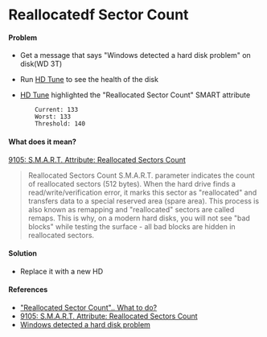 # Reallocatedf Sector Count

#### Problem
* Get a message that says "Windows detected a hard disk problem" on disk(WD 3T)
* Run [HD Tune](http://hdtune.com/) to see the health of the disk
* [HD Tune](http://hdtune.com/) highlighted the "Reallocated Sector Count" SMART attribute
  
          Current: 133
          Worst: 133
          Threshold: 140

#### What does it mean?

[9105: S.M.A.R.T. Attribute: Reallocated Sectors Count](https://kb.acronis.com/content/9105)

> Reallocated Sectors Count S.M.A.R.T. parameter indicates the count of reallocated sectors (512 bytes). When the hard drive finds a read/write/verification error, it marks this sector as "reallocated" and transfers data to a special reserved area (spare area). This process is also known as remapping and "reallocated" sectors are called remaps. This is why, on a modern hard disks, you will not see "bad blocks" while testing the surface - all bad blocks are hidden in reallocated sectors.

#### Solution
* Replace it with a new HD

#### References
* ["Reallocated Sector Count".. What to do?](http://www.tomshardware.com/forum/249218-32-reallocated-sector-count)
* [9105: S.M.A.R.T. Attribute: Reallocated Sectors Count](https://kb.acronis.com/content/9105)
* [Windows detected a hard disk problem](https://answers.microsoft.com/en-us/windows/forum/windows_7-hardware/windows-detected-a-hard-disk-problem/4ba3a007-e02d-49ae-a441-132d00fb3c62)
